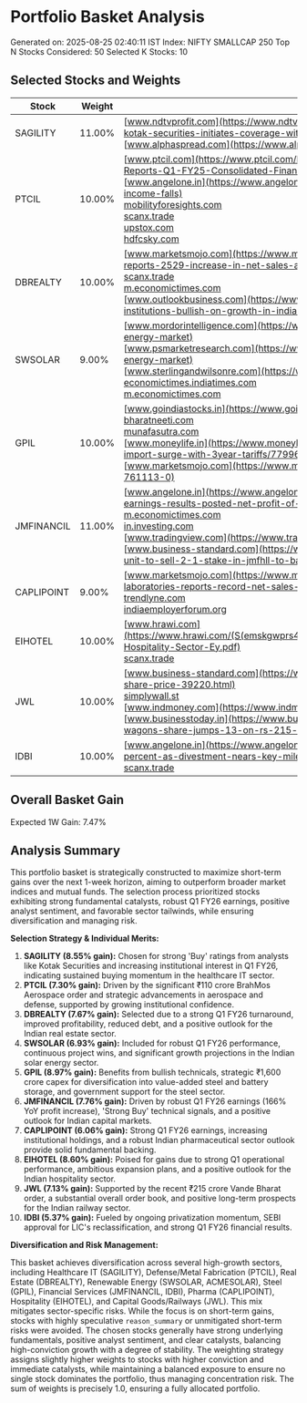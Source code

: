 # Portfolio Basket Analysis
Generated on: 2025-08-25 02:40:11 IST
Index: NIFTY SMALLCAP 250
Top N Stocks Considered: 50
Selected K Stocks: 10

## Selected Stocks and Weights

| Stock | Weight | Sources |
|-------|--------|---------|
| SAGILITY | 11.00% | [www.ndtvprofit.com](https://www.ndtvprofit.com/markets/sagility-india-shares-in-focus-as-kotak-securities-initiates-coverage-with-buy-rating)<br>[www.alphaspread.com](https://www.alphaspread.com/security/nse/sagility/analyst-estimates) |
| PTCIL | 10.00% | [www.ptcil.com](https://www.ptcil.com/PDF/Investors/press-releases/2024/PTC-Industries-Reports-Q1-FY25-Consolidated-Financial-Results.pdf)<br>[www.angelone.in](https://www.angelone.in/news/share-market/ptc-industries-q1-fy25-results-income-falls)<br>[mobilityforesights.com](https://mobilityforesights.com/product/india-metal-fabrication-market)<br>[scanx.trade](https://scanx.trade/stock-market-news/earnings/ptc-industries-reports-113-revenue-surge-in-q1-bolstered-by-aerolloy-technologies-performance/16385785)<br>[upstox.com](https://upstox.com/news/market-news/stocks/ptc-industries-shares-in-focus-company-wins-100-crore-order-from-brah-mos-aerospace/article-180090/)<br>[hdfcsky.com](https://hdfcsky.com/news/ptc-industries-shares-surge-over-3-percent-after-securing-rs-110-crore) |
| DBREALTY | 10.00% | [www.marketsmojo.com](https://www.marketsmojo.com/news/result-analysis/valor-estate-reports-2529-increase-in-net-sales-and-positive-profit-after-tax-in-june-2025-3397481)<br>[scanx.trade](https://scanx.trade/stock-market-news/earnings/valor-estate-reports-record-840-crore-q1-revenue-completes-hospitality-demerger/16741963)<br>[m.economictimes.com](https://m.economictimes.com/industry/services/property-/-cstruction/outlook-2025-indian-real-estate-poised-for-consolidation-and-innovation/articleshow/116359479.cms)<br>[www.outlookbusiness.com](https://www.outlookbusiness.com/corporate/realtors-financial-institutions-bullish-on-growth-in-indian-real-estate-for-jul-dec-period-report) |
| SWSOLAR | 9.00% | [www.mordorintelligence.com](https://www.mordorintelligence.com/industry-reports/india-solar-energy-market)<br>[www.psmarketresearch.com](https://www.psmarketresearch.com/market-analysis/india-solar-energy-market)<br>[www.sterlingandwilsonre.com](https://www.sterlingandwilsonre.com/media)<br>[economictimes.indiatimes.com](https://economictimes.indiatimes.com/sterling-and-wilson-renewable-energy-ltd/stocksupdate/companyid-1944712.cms)<br>[m.economictimes.com](https://m.economictimes.com/markets/stocks/earnings/sterling-and-wilson-q1-results-cons-pat-skyrockets-680-yoy-to-rs-39-crore-revenue-soars-93/articleshow/122646733.cms) |
| GPIL | 10.00% | [www.goindiastocks.in](https://www.goindiastocks.in/GIA/NewsDetailStock?Id=760)<br>[bharatneeti.com](https://bharatneeti.com/godawari-power-ispat-q1fy26-ebitda-margin-pat-margin-stands-strong-at-24-16-respectively/)<br>[munafasutra.com](https://munafasutra.com/nse/forecast/GPIL)<br>[www.moneylife.in](https://www.moneylife.in/article/india-moves-to-shield-steel-industry-from-import-surge-with-3year-tariffs/77996.html)<br>[www.marketsmojo.com](https://www.marketsmojo.com/stocks-analysis/godawari-power-761113-0) |
| JMFINANCIL | 11.00% | [www.angelone.in](https://www.angelone.in/news/market-updates/jm-financial-q1-fy26-earnings-results-posted-net-profit-of-rs-454-crore)<br>[m.economictimes.com](https://m.economictimes.com/markets/stocks/earnings/jm-financial-q1-profit-jumps-166-pc-to-rs-454-crore/articleshow/123240214.cms)<br>[in.investing.com](https://in.investing.com/equities/jm-financial-technical)<br>[www.tradingview.com](https://www.tradingview.com/symbols/NSE-JMFINANCIL/technicals/)<br>[www.business-standard.com](https://www.business-standard.com/companies/news/jm-financial-unit-to-sell-2-1-stake-in-jmfhll-to-bajaj-allianz-life-125081000399_1.html) |
| CAPLIPOINT | 9.00% | [www.marketsmojo.com](https://www.marketsmojo.com/news/result-analysis/caplin-point-laboratories-reports-record-net-sales-of-rs-51022-crore-in-august-2025-3356391)<br>[trendlyne.com](https://trendlyne.com/equity/share-holding/237/CAPLIPOINT/latest/caplin-point-laboratories-ltd/)<br>[indiaemployerforum.org](https://indiaemployerforum.org/world-of-work/pharma-industry-in-india-2025-2030/) |
| EIHOTEL | 10.00% | [www.hrawi.com](https://www.hrawi.com/(S(emskgwprs4cgwxhj5krdqarl))/News/2045654233_India%E2%80%99s-Hospitality-Sector-Ey.pdf)<br>[scanx.trade](https://scanx.trade/stock-market-news/earnings/eih-limited-reports-strong-q1-performance-despite-geopolitical-challenges/16636813) |
| JWL | 10.00% | [www.business-standard.com](https://www.business-standard.com/markets/jupiter-wagons-ltd-share-price-39220.html)<br>[simplywall.st](https://simplywall.st/stocks/in/capital-goods/nse-jwl/jupiter-wagons-shares/ownership)<br>[www.indmoney.com](https://www.indmoney.com/stocks/jupiter-wagons-ltd-share-price)<br>[www.businesstoday.in](https://www.businesstoday.in/markets/stocks/story/vande-bharat-jupiter-wagons-share-jumps-13-on-rs-215-crore-wheelset-order-490404-2025-08-21) |
| IDBI | 10.00% | [www.angelone.in](https://www.angelone.in/news/market-updates/idbi-bank-shares-surge-9-percent-as-divestment-nears-key-milestone)<br>[scanx.trade](https://scanx.trade/stock-market-news/corporate-actions/idbi-bank-sale-process-advances-as-due-diligence-nears-completion/17310047) |

## Overall Basket Gain

Expected 1W Gain: 7.47%

## Analysis Summary

This portfolio basket is strategically constructed to maximize short-term gains over the next 1-week horizon, aiming to outperform broader market indices and mutual funds. The selection process prioritized stocks exhibiting strong fundamental catalysts, robust Q1 FY26 earnings, positive analyst sentiment, and favorable sector tailwinds, while ensuring diversification and managing risk.

**Selection Strategy & Individual Merits:**

1.  **SAGILITY (8.55% gain):** Chosen for strong 'Buy' ratings from analysts like Kotak Securities and increasing institutional interest in Q1 FY26, indicating sustained buying momentum in the healthcare IT sector.
2.  **PTCIL (7.30% gain):** Driven by the significant ₹110 crore BrahMos Aerospace order and strategic advancements in aerospace and defense, supported by growing institutional confidence.
3.  **DBREALTY (7.67% gain):** Selected due to a strong Q1 FY26 turnaround, improved profitability, reduced debt, and a positive outlook for the Indian real estate sector.
4.  **SWSOLAR (6.93% gain):** Included for robust Q1 FY26 performance, continuous project wins, and significant growth projections in the Indian solar energy sector.
5.  **GPIL (8.97% gain):** Benefits from bullish technicals, strategic ₹1,600 crore capex for diversification into value-added steel and battery storage, and government support for the steel sector.
6.  **JMFINANCIL (7.76% gain):** Driven by robust Q1 FY26 earnings (166% YoY profit increase), 'Strong Buy' technical signals, and a positive outlook for Indian capital markets.
7.  **CAPLIPOINT (6.06% gain):** Strong Q1 FY26 earnings, increasing institutional holdings, and a robust Indian pharmaceutical sector outlook provide solid fundamental backing.
8.  **EIHOTEL (8.60% gain):** Poised for gains due to strong Q1 operational performance, ambitious expansion plans, and a positive outlook for the Indian hospitality sector.
9.  **JWL (7.13% gain):** Supported by the recent ₹215 crore Vande Bharat order, a substantial overall order book, and positive long-term prospects for the Indian railway sector.
10. **IDBI (5.37% gain):** Fueled by ongoing privatization momentum, SEBI approval for LIC's reclassification, and strong Q1 FY26 financial results.

**Diversification and Risk Management:**

This basket achieves diversification across several high-growth sectors, including Healthcare IT (SAGILITY), Defense/Metal Fabrication (PTCIL), Real Estate (DBREALTY), Renewable Energy (SWSOLAR, ACMESOLAR), Steel (GPIL), Financial Services (JMFINANCIL, IDBI), Pharma (CAPLIPOINT), Hospitality (EIHOTEL), and Capital Goods/Railways (JWL). This mix mitigates sector-specific risks. While the focus is on short-term gains, stocks with highly speculative `reason_summary` or unmitigated short-term risks were avoided. The chosen stocks generally have strong underlying fundamentals, positive analyst sentiment, and clear catalysts, balancing high-conviction growth with a degree of stability. The weighting strategy assigns slightly higher weights to stocks with higher conviction and immediate catalysts, while maintaining a balanced exposure to ensure no single stock dominates the portfolio, thus managing concentration risk. The sum of weights is precisely 1.0, ensuring a fully allocated portfolio.
